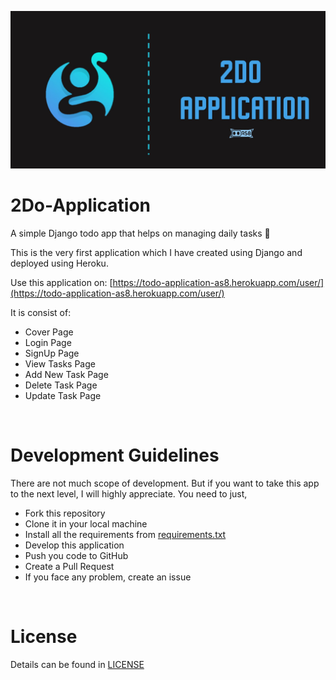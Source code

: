![poster](poster.jpg)

# 2Do-Application
A simple Django todo app that helps on managing daily tasks 📐

This is the very first application which I have created using Django and deployed using Heroku. 

Use this application on: [https://todo-application-as8.herokuapp.com/user/](https://todo-application-as8.herokuapp.com/user/)

It is consist of:
  - Cover Page
  - Login Page
  - SignUp Page
  - View Tasks Page
  - Add New Task Page
  - Delete Task Page
  - Update Task Page

<br>

# Development Guidelines
There are not much scope of development. But if you want to take this app to the next level, I will highly appreciate. You need to just,
 - Fork this repository
 - Clone it in your local machine
 - Install all the requirements from [requirements.txt](requirements.txt)
 - Develop this application
 - Push you code to GitHub
 - Create a Pull Request
 - If you face any problem, create an issue

<br>

# License
Details can be found in [LICENSE](LICENSE)
